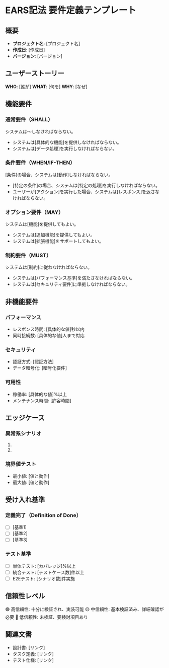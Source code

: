 # EARS記法 要件定義テンプレート

## 概要
- **プロジェクト名**: [プロジェクト名]
- **作成日**: [作成日]
- **バージョン**: [バージョン]

## ユーザーストーリー
**WHO**: [誰が]
**WHAT**: [何を]
**WHY**: [なぜ]

## 機能要件

### 通常要件（SHALL）
システムは〜しなければならない。

- システムは[具体的な機能]を提供しなければならない。
- システムは[データ処理]を実行しなければならない。

### 条件要件（WHEN/IF-THEN）
[条件]の場合、システムは[動作]しなければならない。

- [特定の条件]の場合、システムは[特定の処理]を実行しなければならない。
- ユーザーが[アクション]を実行した場合、システムは[レスポンス]を返さなければならない。

### オプション要件（MAY）
システムは[機能]を提供してもよい。

- システムは[追加機能]を提供してもよい。
- システムは[拡張機能]をサポートしてもよい。

### 制約要件（MUST）
システムは[制約]に従わなければならない。

- システムは[パフォーマンス基準]を満たさなければならない。
- システムは[セキュリティ要件]に準拠しなければならない。

## 非機能要件

### パフォーマンス
- レスポンス時間: [具体的な値]秒以内
- 同時接続数: [具体的な値]人まで対応

### セキュリティ
- 認証方式: [認証方法]
- データ暗号化: [暗号化要件]

### 可用性
- 稼働率: [具体的な値]%以上
- メンテナンス時間: [許容時間]

## エッジケース

### 異常系シナリオ
1. [異常ケース1]: [対応方法]
2. [異常ケース2]: [対応方法]

### 境界値テスト
- 最小値: [値と動作]
- 最大値: [値と動作]

## 受け入れ基準

### 定義完了（Definition of Done）
- [ ] [基準1]
- [ ] [基準2]
- [ ] [基準3]

### テスト基準
- [ ] 単体テスト: [カバレッジ]%以上
- [ ] 統合テスト: [テストケース数]件以上
- [ ] E2Eテスト: [シナリオ数]件実施

## 信頼性レベル
🟢 高信頼性: 十分に検証され、実装可能
🟡 中信頼性: 基本検証済み、詳細確認が必要
🔴 低信頼性: 未検証、要検討項目あり

## 関連文書
- 設計書: [リンク]
- タスク定義: [リンク]
- テスト仕様: [リンク]